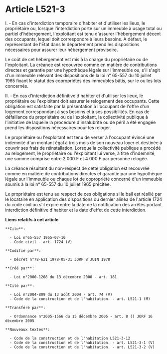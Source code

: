 # Article L521-3

I. - En cas d'interdiction temporaire d'habiter et d'utiliser les lieux, le propriétaire ou, lorsque l'interdiction porte sur
un immeuble à usage total ou partiel d'hébergement, l'exploitant est tenu d'assurer l'hébergement décent des occupants,
lequel doit correspondre à leurs besoins. A défaut, le représentant de l'Etat dans le département prend les dispositions
nécessaires pour assurer leur hébergement provisoire.

Le coût de cet hébergement est mis à la charge du propriétaire ou de l'exploitant. La créance est recouvrée comme en matière
de contributions directes et garantie par une hypothèque légale sur l'immeuble ou, s'il s'agit d'un immeuble relevant des
dispositions de la loi n° 65-557 du 10 juillet 1965 fixant le statut des copropriétés des immeubles bâtis, sur le ou les lots
concernés.

II. - En cas d'interdiction définitive d'habiter et d'utiliser les lieux, le propriétaire ou l'exploitant doit assurer le
relogement des occupants. Cette obligation est satisfaite par la présentation à l'occupant de l'offre d'un logement
correspondant à ses besoins et à ses possibilités. En cas de défaillance du propriétaire ou de l'exploitant, la collectivité
publique à l'initiative de laquelle la procédure d'insalubrité ou de péril a été engagée prend les dispositions nécessaires
pour les reloger.

Le propriétaire ou l'exploitant est tenu de verser à l'occupant évincé une indemnité d'un montant égal à trois mois de son
nouveau loyer et destinée à couvrir ses frais de réinstallation. Lorsque la collectivité publique a procédé au relogement, le
propriétaire ou l'exploitant lui verse, à titre d'indemnité, une somme comprise entre 2 000 F et 4 000 F par personne
relogée.

La créance résultant du non-respect de cette obligation est recouvrée comme en matière de contributions directes et garantie
par une hypothèque légale sur l'immeuble ou chaque lot de copropriété concerné d'un immeuble soumis à la loi n° 65-557 du 10
juillet 1965 précitée.

Le propriétaire est tenu au respect de ces obligations si le bail est résilié par le locataire en application des
dispositions du dernier alinéa de l'article 1724 du code civil ou s'il expire entre la date de la notification des arrêtés
portant interdiction définitive d'habiter et la date d'effet de cette interdiction.

**Liens relatifs à cet article**

	**Cite**:

	  - Loi n°65-557 1965-07-10
	  - Code civil - art. 1724 (V)

	**Codifié par**:

	  - Décret n°78-621 1978-05-31 JORF 8 JUIN 1978

	**Créé par**:

	  - Loi n°2000-1208 du 13 décembre 2000 - art. 181

	**Cité par**:

	  - Loi n°2004-809 du 13 août 2004 - art. 74 (V)
	  - Code de la construction et de l'habitation. - art. L521-1 (M)

	**Transféré par**:

	  - Ordonnance n°2005-1566 du 15 décembre 2005 - art. 8 () JORF 16 décembre 2005

	**Nouveaux textes**:

	  - Code de la construction et de l'habitation L521-3-12
	  - Code de la construction et de l'habitation. - art. L521-3-1 (V)
	  - Code de la construction et de l'habitation. - art. L521-3-2 (V)
